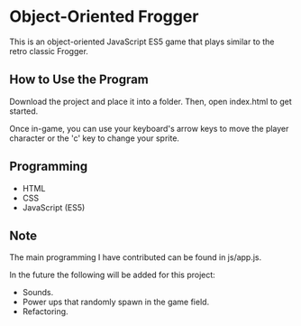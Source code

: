 # Object-Oriented Frogger
This is an object-oriented JavaScript ES5 game that plays similar to the retro classic Frogger.

## How to Use the Program
Download the project and place it into a folder. Then, open index.html to get started.

Once in-game, you can use your keyboard's arrow keys to move the player character or the 'c' key to change your sprite.

## Programming
* HTML
* CSS
* JavaScript (ES5)

## Note
The main programming I have contributed can be found in js/app.js.

In the future the following will be added for this project:

* Sounds.
* Power ups that randomly spawn in the game field.
* Refactoring.

